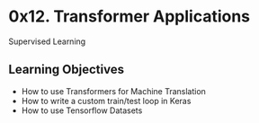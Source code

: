 # 0x12. Transformer Applications

Supervised Learning

## Learning Objectives

* How to use Transformers for Machine Translation
* How to write a custom train/test loop in Keras
* How to use Tensorflow Datasets
